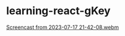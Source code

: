 # learning-react-gKey

[Screencast from 2023-07-17 21-42-08.webm](https://github.com/itsmyreallife/learning-react-gKey/assets/98640413/61f41ac4-ad97-4586-a5e6-8364ee1ae595)
